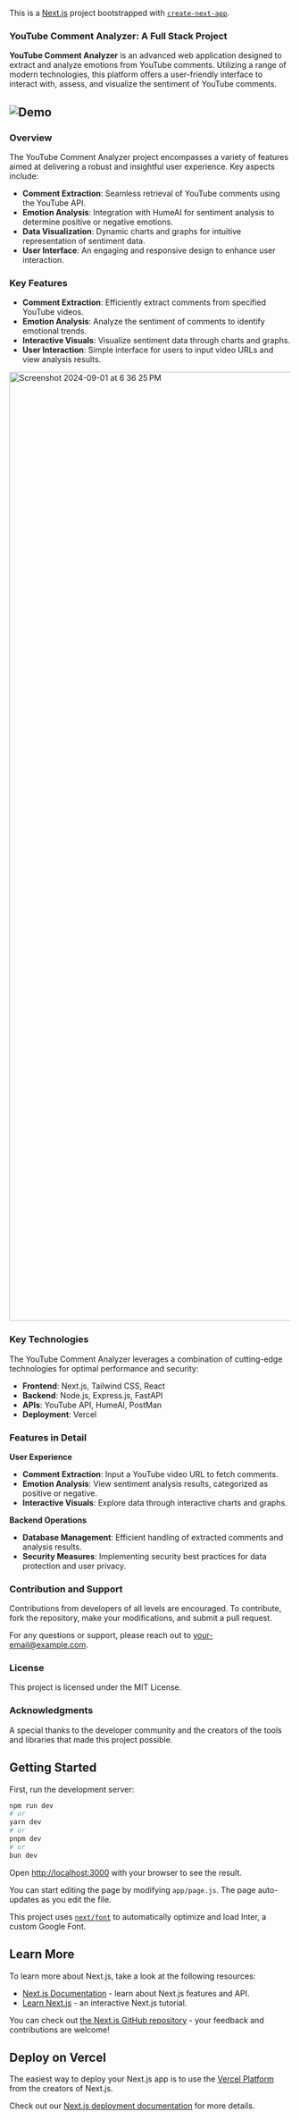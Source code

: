 This is a [Next.js](https://nextjs.org/) project bootstrapped with [`create-next-app`](https://github.com/vercel/next.js/tree/canary/packages/create-next-app).
### YouTube Comment Analyzer: A Full Stack Project

**YouTube Comment Analyzer** is an advanced web application designed to extract and analyze emotions from YouTube comments. Utilizing a range of modern technologies, this platform offers a user-friendly interface to interact with, assess, and visualize the sentiment of YouTube comments.

![Demo](https://github.com/user-attachments/assets/f4f62c97-4816-4c0c-a791-2337b84ae574)
---

### **Overview**

The YouTube Comment Analyzer project encompasses a variety of features aimed at delivering a robust and insightful user experience. Key aspects include:

- **Comment Extraction**: Seamless retrieval of YouTube comments using the YouTube API.
- **Emotion Analysis**: Integration with HumeAI for sentiment analysis to determine positive or negative emotions.
- **Data Visualization**: Dynamic charts and graphs for intuitive representation of sentiment data.
- **User Interface**: An engaging and responsive design to enhance user interaction.

### **Key Features**

- **Comment Extraction**: Efficiently extract comments from specified YouTube videos.
- **Emotion Analysis**: Analyze the sentiment of comments to identify emotional trends.
- **Interactive Visuals**: Visualize sentiment data through charts and graphs.
- **User Interaction**: Simple interface for users to input video URLs and view analysis results.

<img width="1698" alt="Screenshot 2024-09-01 at 6 36 25 PM" src="https://github.com/user-attachments/assets/c6277fff-a65e-4065-a640-3adc5dc0ab1b">

### **Key Technologies**

The YouTube Comment Analyzer leverages a combination of cutting-edge technologies for optimal performance and security:

- **Frontend**: Next.js, Tailwind CSS, React
- **Backend**: Node.js, Express.js, FastAPI
- **APIs**: YouTube API, HumeAI, PostMan
- **Deployment**: Vercel

### **Features in Detail**

**User Experience**

- **Comment Extraction**: Input a YouTube video URL to fetch comments.
- **Emotion Analysis**: View sentiment analysis results, categorized as positive or negative.
- **Interactive Visuals**: Explore data through interactive charts and graphs.

**Backend Operations**

- **Database Management**: Efficient handling of extracted comments and analysis results.
- **Security Measures**: Implementing security best practices for data protection and user privacy.

### **Contribution and Support**

Contributions from developers of all levels are encouraged. To contribute, fork the repository, make your modifications, and submit a pull request.

For any questions or support, please reach out to [your-email@example.com](mailto:your-email@example.com).

### **License**

This project is licensed under the MIT License.

### **Acknowledgments**

A special thanks to the developer community and the creators of the tools and libraries that made this project possible.
## Getting Started

First, run the development server:

```bash
npm run dev
# or
yarn dev
# or
pnpm dev
# or
bun dev
```

Open [http://localhost:3000](http://localhost:3000) with your browser to see the result.

You can start editing the page by modifying `app/page.js`. The page auto-updates as you edit the file.

This project uses [`next/font`](https://nextjs.org/docs/basic-features/font-optimization) to automatically optimize and load Inter, a custom Google Font.

## Learn More

To learn more about Next.js, take a look at the following resources:

- [Next.js Documentation](https://nextjs.org/docs) - learn about Next.js features and API.
- [Learn Next.js](https://nextjs.org/learn) - an interactive Next.js tutorial.

You can check out [the Next.js GitHub repository](https://github.com/vercel/next.js/) - your feedback and contributions are welcome!

## Deploy on Vercel

The easiest way to deploy your Next.js app is to use the [Vercel Platform](https://vercel.com/new?utm_medium=default-template&filter=next.js&utm_source=create-next-app&utm_campaign=create-next-app-readme) from the creators of Next.js.

Check out our [Next.js deployment documentation](https://nextjs.org/docs/deployment) for more details.
